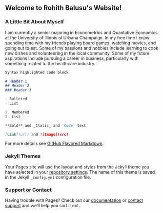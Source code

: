 ## Welcome to Rohith Balusu's Website!


### A Little Bit About Myself

I am currently a senior majoring in Econometrics and Quantative Economics at the University of Illinois at Urbana Champaign. In my free time I enjoy spending time with my friends playing board games, watching movies, and going out to eat. Some of my passions and hobbies include learning to cook new dishes and volunteering in the local community. Some of my future aspirations include pursuing a career in business, particularly with something related to the healthcare industry. 

```markdown
Syntax highlighted code block

# Header 1
## Header 2
### Header 3

- Bulleted
- List

1. Numbered
2. List

**Bold** and _Italic_ and `Code` text

[Link](url) and ![Image](src)
```

For more details see [GitHub Flavored Markdown](https://guides.github.com/features/mastering-markdown/).

### Jekyll Themes

Your Pages site will use the layout and styles from the Jekyll theme you have selected in your [repository settings](https://github.com/brohith123/brohith123.github.io/settings). The name of this theme is saved in the Jekyll `_config.yml` configuration file.

### Support or Contact

Having trouble with Pages? Check out our [documentation](https://help.github.com/categories/github-pages-basics/) or [contact support](https://github.com/contact) and we’ll help you sort it out.

